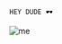                                                                            HEY DUDE 🕶

![me](https://www.aprendemas.com/mx/blog/images/2016/10/computacion.jpg)



<!---
WillyRLV/WillyRLV is a ✨ special ✨ repository because its `README.md` (this file) appears on your GitHub profile.
You can click the Preview link to take a look at your changes.
--->
